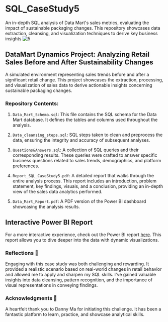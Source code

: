 # SQL_CaseStudy5
An in-depth SQL analysis of Data Mart's sales metrics, evaluating the impact of sustainable packaging changes. This repository showcases data extraction, cleansing, and visualization techniques to derive key business insights
![5](https://github.com/fatihhsahin1/SQL_CaseStudy5/assets/76142095/3b6867d7-3507-478c-898e-9cbf29cd4b21)


## DataMart Dynamics Project: Analyzing Retail Sales Before and After Sustainability Changes
 A simulated environment representing sales trends before and after a significant retail change. This project showcases the extraction, processing, and visualization of sales data to derive actionable insights concerning sustainable packaging changes.

### Repository Contents:

1.  `Data_Mart_Schema.sql`:
This file contains the SQL schema for the Data Mart database. It defines the tables and columns used throughout the analysis.

2.  `Data_cleansing_steps.sql`:
SQL steps taken to clean and preprocess the data, ensuring the integrity and accuracy of subsequent analyses.

3.  `Questions&Answers.sql`:
A collection of SQL queries and their corresponding results. These queries were crafted to answer specific business questions related to sales trends, demographics, and platform preferences.

4.  `Report_SQL_CaseStudy5.pdf`:
A detailed report that walks through the entire analysis process. This report includes an introduction, problem statement, key findings, visuals, and a conclusion, providing an in-depth view of the sales data analytics performed.

5. `Data_Mart_Report.pdf`: A PDF version of the Power BI dashboard showcasing the analysis results.


## Interactive Power BI Report

For a more interactive experience, check out the Power BI report [here](https://mavenanalytics.io/project/10568). This report allows you to dive deeper into the data with dynamic visualizations.

### Reflections 💭
Engaging with this case study was both challenging and rewarding. It provided a realistic scenario based on real-world changes in retail behavior and allowed me to apply and sharpen my SQL skills. I've gained valuable insights into data cleansing, pattern recognition, and the importance of visual representations in conveying findings.

### Acknowledgments 🙏
A heartfelt thank you to Danny Ma for initiating this challenge. It has been a fantastic platform to learn, practice, and showcase analytical skills. 
